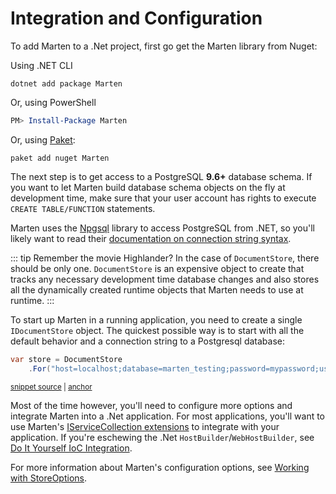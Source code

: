 
# Integration and Configuration

To add Marten to a .Net project, first go get the Marten library from Nuget:

Using .NET CLI

```shell
dotnet add package Marten
```

Or, using PowerShell

```powershell
PM> Install-Package Marten
```

Or, using [Paket](https://fsprojects.github.io/Paket/):

```shell
paket add nuget Marten
```

The next step is to get access to a PostgreSQL **9.6+** database schema. If you want to let Marten build database schema objects on the fly at development time,
make sure that your user account has rights to execute `CREATE TABLE/FUNCTION` statements.

Marten uses the [Npgsql](http://www.npgsql.org) library to access PostgreSQL from .NET, so you'll likely want to read their [documentation on connection string syntax](http://www.npgsql.org/doc/connection-string-parameters.html).

::: tip
Remember the movie Highlander? In the case of `DocumentStore`, there should be only one.
`DocumentStore` is an expensive object to create that tracks any necessary
development time database changes and also stores all the dynamically created runtime objects that
Marten needs to use at runtime.
:::

To start up Marten in a running application, you need to create a single `IDocumentStore` object. The quickest possible way is to start with
all the default behavior and a connection string to a Postgresql database:

<!-- snippet: sample_start_a_store -->
<a id='snippet-sample_start_a_store'></a>
```cs
var store = DocumentStore
    .For("host=localhost;database=marten_testing;password=mypassword;username=someuser");
```
<sup><a href='https://github.com/JasperFx/marten/blob/master/src/Marten.Testing/Examples/ConfiguringDocumentStore.cs#L34-L37' title='Snippet source file'>snippet source</a> | <a href='#snippet-sample_start_a_store' title='Start of snippet'>anchor</a></sup>
<!-- endSnippet -->

Most of the time however, you'll need to configure more options and integrate Marten
into a .Net application. For most applications, you'll want to use Marten's [IServiceCollection extensions](/configuration/hostbuilder) to integrate with your application. If you're eschewing the .Net `HostBuilder`/`WebHostBuilder`, see [Do It Yourself IoC Integration](/configuration/ioc).

For more information about Marten's configuration options, see [Working with StoreOptions](/configuration/storeoptions).
